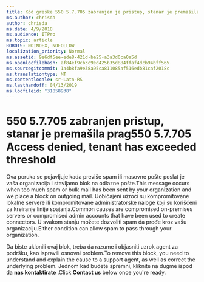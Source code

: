 ```yaml
---
title: Kôd greške 550 5.7.705 zabranjen je pristup, stanar je premašila prag
ms.author: chrisda
author: chrisda
ms.date: 4/9/2018
ms.audience: ITPro
ms.topic: article
ROBOTS: NOINDEX, NOFOLLOW
localization_priority: Normal
ms.assetid: 9e6df5ee-ede8-421d-ba25-a3a3d0ca0a5d
ms.openlocfilehash: af84ef9cb3c9ed425b35d884ffaf4dcb94bff565
ms.sourcegitcommit: 1a4b8fa9e38a95ca811085af516edb81caf2018c
ms.translationtype: MT
ms.contentlocale: sr-Latn-RS
ms.lasthandoff: 04/13/2019
ms.locfileid: "31858938"
---
```

# <a name="550-57705-access-denied-tenant-has-exceeded-threshold"></a><span data-ttu-id="b4747-102">550 5.7.705 zabranjen pristup, stanar je premašila prag</span><span class="sxs-lookup"><span data-stu-id="b4747-102">550 5.7.705 Access denied, tenant has exceeded threshold</span></span>

<span data-ttu-id="b4747-103">Ova poruka se pojavljuje kada previše spam ili masovne pošte poslat je vaša organizacija i stavljamo blok na odlazne pošte.</span><span class="sxs-lookup"><span data-stu-id="b4747-103">This message occurs when too much spam or bulk mail has been sent by your organization and we place a block on outgoing mail.</span></span>
<span data-ttu-id="b4747-104">Uobičajeni uzroci su kompromitovane lokalne servere ili kompromitovane administratorske naloge koji su korišćeni za kreiranje linije spajanja.</span><span class="sxs-lookup"><span data-stu-id="b4747-104">Common causes are compromised on-premises servers or compromised admin accounts that have been used to create connectors.</span></span> <span data-ttu-id="b4747-105">U svakom stanju možete dozvoliti spam da prođe kroz vašu organizaciju.</span><span class="sxs-lookup"><span data-stu-id="b4747-105">Either condition can allow spam to pass through your organization.</span></span>

<span data-ttu-id="b4747-106">Da biste uklonili ovaj blok, treba da razume i objasniti uzrok agent za podršku, kao ispravili osnovni problem.</span><span class="sxs-lookup"><span data-stu-id="b4747-106">To remove this block, you need to understand and explain the cause to a support agent, as well as correct the underlying problem.</span></span>
<span data-ttu-id="b4747-107">Jednom kad budete spremni, kliknite na dugme ispod da **nas kontaktirate** .</span><span class="sxs-lookup"><span data-stu-id="b4747-107">Click **Contact us** below once you're ready.</span></span>
